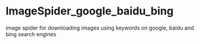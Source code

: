# ImageSpider_google_baidu_bing
image spider for downloading images using keywords on google, baidu and bing search engines
